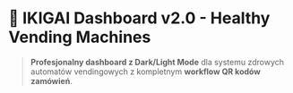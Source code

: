 # 🌱 IKIGAI Dashboard v2.0 - Healthy Vending Machines

> **Profesjonalny dashboard z Dark/Light Mode** dla systemu zdrowych automatów vendingowych z kompletnym **workflow QR kodów zamówień**.
